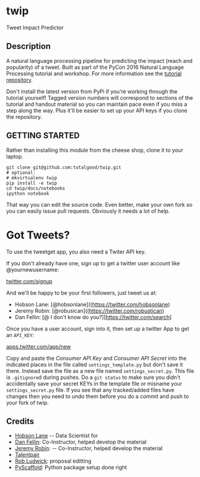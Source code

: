twip
====

Tweet Impact Predictor

Description
-----------

A natural language processing pipeline for predicting the impact (reach
and popularity) of a tweet. Built as part of the PyCon 2016 Natural
Language Processing tutorial and workshop. For more information see the
[tutorial repository](https://github.com/totalgood/pycon-2016-nlp-tutorial).

Don't install the latest version from PyPi if you're working through
the tutorial yourself! Tagged version numbers will correspond to
sections of the tutorial and handout material so you can maintain pace
even if you miss a step along the way. Plus it'll be easier to set up your API keys if you clone the repository.

GETTING STARTED
---------------

Rather than installing this module from the cheese shop, clone it to your laptop.

    git clone git@github.com:totalgood/twip.git
    # optional:
    # mkvirtualenv twip
    pip install -e twip
    cd twip/docs/notebooks
    ipython notebook

That way you can edit the source code. Even better, make your own fork so you can easily issue pull requests. Obviously it needs a lot of help.

# Got Tweets?

To use the tweetget app, you also need a Twiter API key.

If you don't already have one, sign up to get a twitter user account like @yournewusername:

[twitter.com/signup](https://twitter.com/signup)

And we'll be happy to be your first followers, just tweet us at:

- Hobson Lane: [@hobsonlane]((https://twitter.com/hobsonlane)
- Jeremy Robin: [@robusican]((https://twitter.com/robustican)
- Dan Fellin: [@ I don't know do you?][https://twitter.com/search]

Once you have a user account, sign into it, then set up a twitter App to get an `API_KEY`:

[apps.twitter.com/app/new](https://apps.twitter.com/app/new)

Copy and paste the *Consumer API Key* and *Consumer API Secret* into the indicated places in the file called `settings_template.py` but don't save it there. Instead save the file as a new file named `settings_secret.py`. This file is `.gitignore`d during pushes. Do a `git status` to make sure you didn't accidentally save your secret KEYs in the template file or misname your `settings_secret.py` file. If you see that any tracked/added files have changes then you need to undo them before you do a commit and push to your fork of twip.

Credits
-------

-   [Hobson Lane](//hobsonlane.com/) -- Data Scientist for
-   [Dan Fellin](//www.linkedin.com/in/dan-fellin-611637b6): Co-Instructor, helped develop the material
-   [Jeremy Robin](//www.linkedin.com/in/jeremyrobin): -- Co-Instructor, helped develop the material
-   [Talentpair](//talentpair.com/)
-   [Rob Ludwick](//www.linkedin.com/in/rludwick): proposal editting
-   [PyScaffold](//pyscaffold.readthedocs.org/): Python package setup done right
